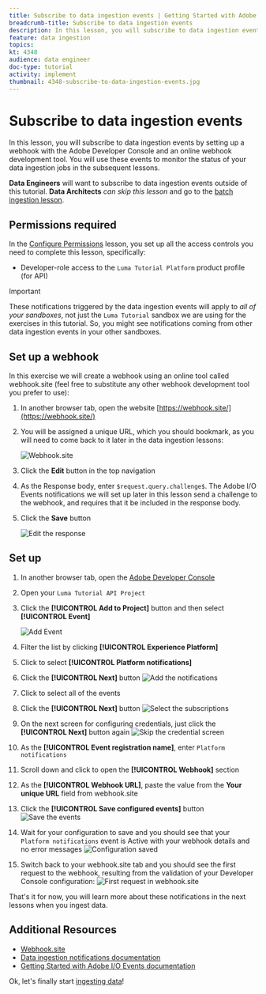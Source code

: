 ```yaml
---
title: Subscribe to data ingestion events | Getting Started with Adobe Experience Platform for Data Architects and Data Engineers
breadcrumb-title: Subscribe to data ingestion events
description: In this lesson, you will subscribe to data ingestion events by setting up a webhook with the Adobe Developer Console and an online webhook development tool. You will use these events to monitor the status of your data ingestion jobs in the subsequent lessons.
feature: data ingestion
topics: 
kt: 4348
audience: data engineer
doc-type: tutorial
activity: implement
thumbnail: 4348-subscribe-to-data-ingestion-events.jpg
---
```


# Subscribe to data ingestion events

<!--25min-->

In this lesson, you will subscribe to data ingestion events by setting up a webhook with the Adobe Developer Console and an online webhook development tool. You will use these events to monitor the status of your data ingestion jobs in the subsequent lessons.

**Data Engineers** will want to subscribe to data ingestion events outside of this tutorial.
**Data Architects** _can skip this lesson_ and go to the [batch ingestion lesson](ingest-batch-data.md).

## Permissions required

In the [Configure Permissions](configure-permissions.md) lesson, you set up all the access controls you need to complete this lesson, specifically:

* Developer-role access to the `Luma Tutorial Platform` product profile (for API)

>[!IMPORTANT]
>
> These notifications triggered by the data ingestion events will apply to _all of your sandboxes_, not just the `Luma Tutorial` sandbox we are using for the exercises in this tutorial. So, you might see notifications coming from other data ingestion events in your other sandboxes.

## Set up a webhook

In this exercise we will create a webhook using an online tool called webhook.site (feel free to substitute any other webhook development tool you prefer to use):

1. In another browser tab, open the website [https://webhook.site/](https://webhook.site/)
1. You will be assigned a unique URL, which you should bookmark, as you will need to come back to it later in the data ingestion lessons:
   
    ![Webhook.site](assets/ioevents-webhook-home.png)
1. Click the **Edit** button in the top navigation
1. As the Response body, enter `$request.query.challenge$`. The Adobe I/O Events notifications we will set up later in this lesson send a challenge to the webhook, and requires that it be included in the response body.
1. Click the **Save** button

    ![Edit the response](assets/ioevents-webhook-editResponse.png)

## Set up

1. In another browser tab, open the [Adobe Developer Console](https://console.adobe.io/)
1. Open your `Luma Tutorial API Project`
1. Click the **[!UICONTROL Add to Project]** button and then select **[!UICONTROL Event]**

    ![Add Event](assets/ioevents-addEvents.png)
1. Filter the list by clicking **[!UICONTROL Experience Platform]**
1. Click to select **[!UICONTROL Platform notifications]**
1. Click the **[!UICONTROL Next]** button
    ![Add the notifications](assets/ioevents-addNotifications.png)
1. Click to select all of the events
1. Click the **[!UICONTROL Next]** button
    ![Select the subscriptions](assets/ioevents-addSubscriptions.png)
1. On the next screen for configuring credentials, just click the **[!UICONTROL Next]** button again
    ![Skip the credential screen](assets/ioevents-clickNext.png)
1. As the **[!UICONTROL Event registration name]**, enter `Platform notifications`
1. Scroll down and click to open the **[!UICONTROL Webhook]** section
1. As the **[!UICONTROL Webhook URL]**, paste the value from the **Your unique URL** field from webhook.site
1. Click the **[!UICONTROL Save configured events]** button
    ![Save the events](assets/ioevents-addWebhook.png)
1. Wait for your configuration to save and you should see that your `Platform notifications` event is Active with your webhook details and no error messages
    ![Configuration saved](assets/ioevents-webhookConfigured.png)
1. Switch back to your webhook.site tab and you should see the first request to the webhook, resulting from the validation of your Developer Console configuration:
    ![First request in webhook.site](assets/ioevents-webhook-firstRequest.png)

That's it for now, you will learn more about these notifications in the next lessons when you ingest data.

## Additional Resources

* [Webhook.site](https://webhook.site/)
* [Data ingestion notifications documentation](https://docs.adobe.com/content/help/en/experience-platform/ingestion/quality/subscribe-events.html)
* [Getting Started with Adobe I/O Events documentation](https://www.adobe.io/apis/experienceplatform/events/docs.html)

Ok, let's finally start [ingesting data](ingest-batch-data.md)!